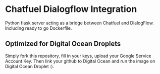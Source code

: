 # Chatfuel Dialogflow Integration

Python flask server acting as a bridge between Chatfuel and DialogFlow. Including ready to go Dockerfile.

## Optimized for Digital Ocean Droplets

Simply fork this repository, fill in your keys, upload your Google Service Account Key.
Then link your github to Digital Ocean and run the image on Digital Ocean Droplet :).

